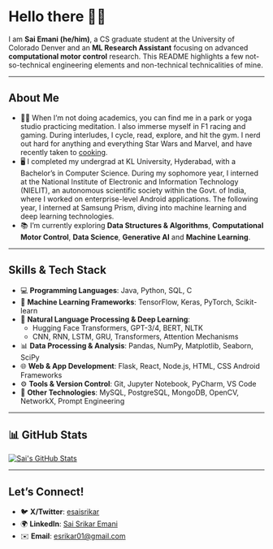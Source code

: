 # Hello there 👋🏻

I am **Sai Emani (he/him)**, a CS graduate student at the University of Colorado Denver and an **ML Research Assistant** focusing on advanced **computational motor control** research. This README highlights a few not-so-technical engineering elements and non-technical technicalities of mine.

---

## About Me 
- 🧘‍♂️ When I’m not doing academics, you can find me in a park or yoga studio practicing meditation. I also immerse myself in F1 racing and gaming. During interludes, I cycle, read, explore, and hit the gym. I nerd out hard for anything and everything Star Wars and Marvel, and have recently taken to [cooking](https://www.instagram.com/stories/highlights/18305490811140917/).
- 🖥️ I completed my undergrad at KL University, Hyderabad, with a Bachelor’s in Computer Science. During my sophomore year, I interned at the National Institute of Electronic and Information Technology (NIELIT), an autonomous scientific society within the Govt. of India, where I worked on enterprise-level Android applications. The following year, I interned at Samsung Prism, diving into machine learning and deep learning technologies.
- 📚 I’m currently exploring **Data Structures & Algorithms**, **Computational Motor Control**, **Data Science**, **Generative AI** and **Machine Learning**.

---

## Skills & Tech Stack

- 💻 **Programming Languages**: Java, Python, SQL, C  
- 🤖 **Machine Learning Frameworks**: TensorFlow, Keras, PyTorch, Scikit-learn  
- 🧠 **Natural Language Processing & Deep Learning**:  
  - Hugging Face Transformers, GPT-3/4, BERT, NLTK  
  - CNN, RNN, LSTM, GRU, Transformers, Attention Mechanisms  
- 📊 **Data Processing & Analysis**: Pandas, NumPy, Matplotlib, Seaborn, SciPy  
- 🌐 **Web & App Development**: Flask, React, Node.js, HTML, CSS Android Frameworks  
- ⚙️ **Tools & Version Control**: Git, Jupyter Notebook, PyCharm, VS Code  
- 🚀 **Other Technologies**: MySQL, PostgreSQL, MongoDB, OpenCV, NetworkX, Prompt Engineering  

---

## 📊 GitHub Stats
[![Sai's GitHub Stats](https://github-readme-stats.vercel.app/api?username=semani01)](https://github.com/semani01)

---

## Let’s Connect!

- 🐦 **X/Twitter**: [esaisrikar](https://twitter.com/esaisrikar)  
- 🌍 **LinkedIn**: [Sai Srikar Emani](https://www.linkedin.com/in/saisrikaremani/)  
- ✉️ **Email**: [esrikar01@gmail.com](mailto:esrikar01@gmail.com)  
